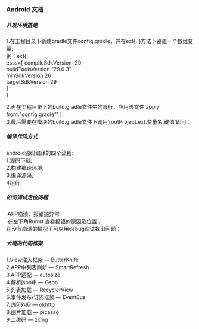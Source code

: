 ### Android 文档

##### 开发环境搭建

1.在工程目录下新建gradle文件config.gradle，并在ext{..}方法下设置一个数组变量;  
例：ext{  
		esss=[  compileSdkVersion :29  
				 buildToolsVersion “29.0.3"  
				 minSdkVersion 26   
				targetSdkVersion 29  				
				]  
}  
  
2.再在工程目录下的build.gradle文件中的首行，应用该文件'apply from:"config.gradle"'：   
3.最后需要在模块的build.gradle文件下调用’rootProject.ext.变量名.键值'即可：  
  
##### 编译代码方式
  
android源码编译的四个流程:  
1.源码下载;  
2.构建编译环境;  
3.编译源码;  
4运行  

##### 如何调试定位问题

·APP崩溃、报错抛异常  
·在左下角Run中 查看报错的原因及位置；    
在没有崩溃的情况下可以用debug调试找出问题；  

##### 大概的代码框架

1.View注入框架 — ButterKnife  
2.APP中列表刷新 — SmartRefresh  
3.APP适配 — autosize  
4.解析json串 — Gson  
5.列表加载 — RecyclerView  
6.事件发布/订阅框架 — EventBus  
7.访问外网 — okhttp  
8.图片加载 — picasso  
9.二维码 — zxing  
